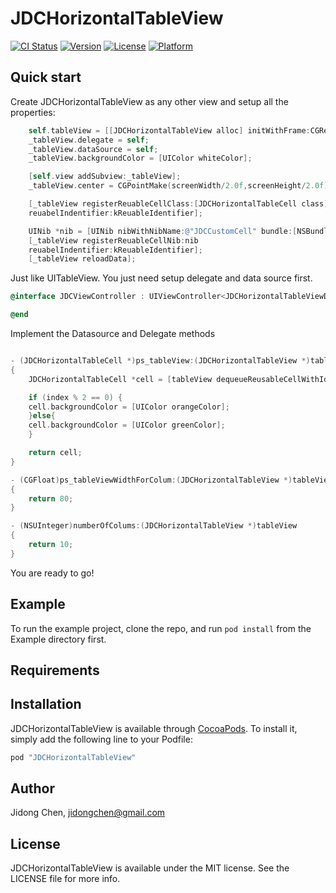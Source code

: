 # JDCHorizontalTableView

[![CI Status](http://img.shields.io/travis/nightwolf-chen/JDCHorizontalTableView.svg?style=flat)](https://travis-ci.org/nightwolf-chen/JDCHorizontalTableView)
[![Version](https://img.shields.io/cocoapods/v/JDCHorizontalTableView.svg?style=flat)](http://cocoapods.org/pods/JDCHorizontalTableView)
[![License](https://img.shields.io/cocoapods/l/JDCHorizontalTableView.svg?style=flat)](http://cocoapods.org/pods/JDCHorizontalTableView)
[![Platform](https://img.shields.io/cocoapods/p/JDCHorizontalTableView.svg?style=flat)](http://cocoapods.org/pods/JDCHorizontalTableView)

## Quick start

Create JDCHorizontalTableView as any other view and setup all the properties:
```objective-c
    self.tableView = [[JDCHorizontalTableView alloc] initWithFrame:CGRectMake(0, 0, screenWidth, 300)];
    _tableView.delegate = self;
    _tableView.dataSource = self;
    _tableView.backgroundColor = [UIColor whiteColor];

    [self.view addSubview:_tableView];
    _tableView.center = CGPointMake(screenWidth/2.0f,screenHeight/2.0f);

    [_tableView registerReuableCellClass:[JDCHorizontalTableCell class]
    reuabelIndentifier:kReuableIdentifier];

    UINib *nib = [UINib nibWithNibName:@"JDCCustomCell" bundle:[NSBundle mainBundle]];
    [_tableView registerReuableCellNib:nib
    reuabelIndentifier:kReuableIdentifier];
    [_tableView reloadData];
```

Just like UITableView. You just need setup delegate and data source first.
```objective-c
@interface JDCViewController : UIViewController<JDCHorizontalTableViewDataSource,JDCHorizontalTableViewDelegate>

@end
```

Implement the Datasource and Delegate methods
```objective-c

- (JDCHorizontalTableCell *)ps_tableView:(JDCHorizontalTableView *)tableView columForIndexPath:(NSUInteger)index
{
    JDCHorizontalTableCell *cell = [tableView dequeueReusableCellWithIdentifier:kReuableIdentifier];

    if (index % 2 == 0) {
    cell.backgroundColor = [UIColor orangeColor];
    }else{
    cell.backgroundColor = [UIColor greenColor];
    }

    return cell;
}

- (CGFloat)ps_tableViewWidthForColum:(JDCHorizontalTableView *)tableView colum:(NSUInteger)colum
{
    return 80;
}

- (NSUInteger)numberOfColums:(JDCHorizontalTableView *)tableView
{
    return 10;
}

```

You are ready to go! 


## Example

To run the example project, clone the repo, and run `pod install` from the Example directory first.

## Requirements

## Installation

JDCHorizontalTableView is available through [CocoaPods](http://cocoapods.org). To install
it, simply add the following line to your Podfile:

```ruby
pod "JDCHorizontalTableView"
```

## Author

Jidong Chen, jidongchen@gmail.com

## License

JDCHorizontalTableView is available under the MIT license. See the LICENSE file for more info.
